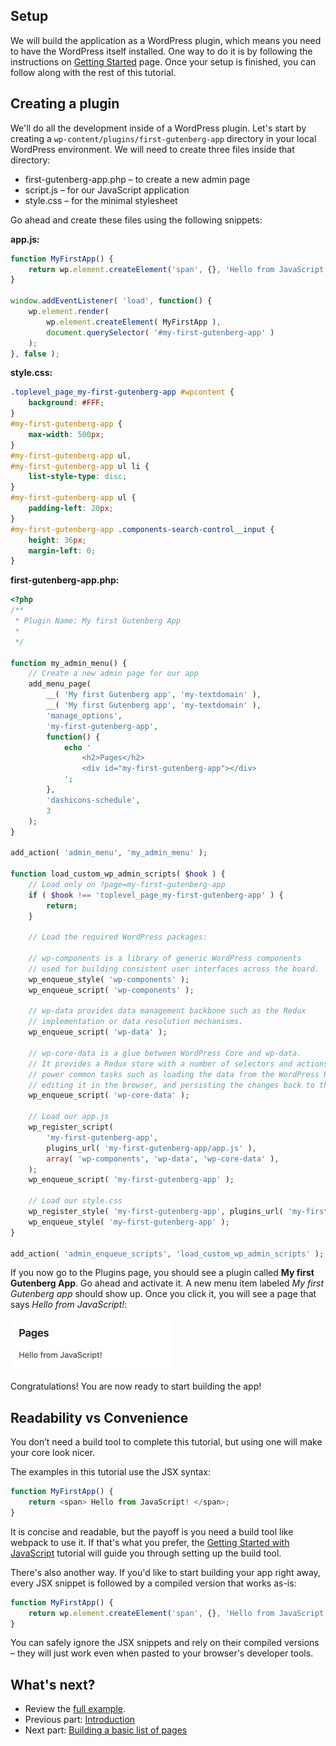 ## Setup

We will build the application as a WordPress plugin, which means you need to have the WordPress itself installed. One way to do it is by following the instructions on [Getting Started](/docs/contributors/code/getting-started-with-code-contribution.md) page. Once your setup is finished, you can follow along with the rest of this tutorial.

## Creating a plugin

We'll do all the development inside of a WordPress plugin. Let's start by creating a `wp-content/plugins/first-gutenberg-app` directory in your local WordPress environment. We will need to create three files inside that directory:

* first-gutenberg-app.php – to create a new admin page
* script.js – for our JavaScript application
* style.css – for the minimal stylesheet

Go ahead and create these files using the following snippets:

**app.js:**
```js
function MyFirstApp() {
	return wp.element.createElement('span', {}, 'Hello from JavaScript!');
}

window.addEventListener( 'load', function() {
	wp.element.render(
		wp.element.createElement( MyFirstApp ),
		document.querySelector( '#my-first-gutenberg-app' )
	);
}, false );
```

**style.css:**
```css
.toplevel_page_my-first-gutenberg-app #wpcontent {
	background: #FFF;
}
#my-first-gutenberg-app {
	max-width: 500px;
}
#my-first-gutenberg-app ul,
#my-first-gutenberg-app ul li {
	list-style-type: disc;
}
#my-first-gutenberg-app ul {
	padding-left: 20px;
}
#my-first-gutenberg-app .components-search-control__input {
	height: 36px;
	margin-left: 0;
}
```

**first-gutenberg-app.php:**
```php
<?php
/**
 * Plugin Name: My first Gutenberg App
 *
 */

function my_admin_menu() {
	// Create a new admin page for our app
	add_menu_page(
		__( 'My first Gutenberg app', 'my-textdomain' ),
		__( 'My first Gutenberg app', 'my-textdomain' ),
		'manage_options',
		'my-first-gutenberg-app',
		function() {
			echo '
				<h2>Pages</h2>
				<div id="my-first-gutenberg-app"></div>
			';
		},
		'dashicons-schedule',
		3
	);
}

add_action( 'admin_menu', 'my_admin_menu' );

function load_custom_wp_admin_scripts( $hook ) {
	// Load only on ?page=my-first-gutenberg-app
	if ( $hook !== 'toplevel_page_my-first-gutenberg-app' ) {
		return;
	}

	// Load the required WordPress packages:

	// wp-components is a library of generic WordPress components
	// used for building consistent user interfaces across the board.
	wp_enqueue_style( 'wp-components' );
	wp_enqueue_script( 'wp-components' );

	// wp-data provides data management backbone such as the Redux
	// implementation or data resolution mechanisms.
	wp_enqueue_script( 'wp-data' );

	// wp-core-data is a glue between WordPress Core and wp-data.
	// It provides a Redux store with a number of selectors and actions to
	// power common tasks such as loading the data from the WordPress REST API,
	// editing it in the browser, and persisting the changes back to the REST API.
	wp_enqueue_script( 'wp-core-data' );

	// Load our app.js
	wp_register_script(
		'my-first-gutenberg-app',
		plugins_url( 'my-first-gutenberg-app/app.js' ),
		array( 'wp-components', 'wp-data', 'wp-core-data' ),
	);
	wp_enqueue_script( 'my-first-gutenberg-app' );

	// Load our style.css
	wp_register_style( 'my-first-gutenberg-app', plugins_url( 'my-first-gutenberg-app/style.css' ) );
	wp_enqueue_style( 'my-first-gutenberg-app' );
}

add_action( 'admin_enqueue_scripts', 'load_custom_wp_admin_scripts' );
```

If you now go to the Plugins page, you should see a plugin called **My first Gutenberg App**. Go ahead and activate it. A new menu item labeled _My first Gutenberg app_ should show up. Once you click it, you will see a page that says _Hello from JavaScript!_:

![](./media/setup/hello-from-js.jpg)

Congratulations! You are now ready to start building the app!

## Readability vs Convenience

You don’t need a build tool to complete this tutorial, but using one will make your core look nicer.

The examples in this tutorial use the JSX syntax:

```js
function MyFirstApp() {
	return <span> Hello from JavaScript! </span>;
}
```

It is concise and readable, but the payoff is you need a build tool like webpack to use it. If that's what you prefer, the [Getting Started with JavaScript](/how-to-guides/javascript/) tutorial will guide you through setting up the build tool.

There's also another way. If you'd like to start building your app right away, every JSX snippet is followed by a compiled version that works as-is:

```js
function MyFirstApp() {
	return wp.element.createElement('span', {}, 'Hello from JavaScript!');
}
```

You can safely ignore the JSX snippets and rely on their compiled versions – they will just work even when pasted to your browser's developer tools.

## What's next?

* Review the [full example](./media/setup/first-gutenberg-app).
* Previous part: [Introduction](./README.md)
* Next part: [Building a basic list of pages](./2-building-a-list-of-pages.md)
